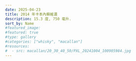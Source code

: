 ```yaml
---
date: 2025-04-23
title: 2014 年卡本內蘇維濃
description: 15.3 度, 750 毫升.
sort_by: Name
#featured_image: 
#featured: true
#type: gallery
#categories: ["whisky", "macallan"]
#resources:
#  - src: macallan/20_30_40_50/PXL_20241004_100905984.jpg
---
```

